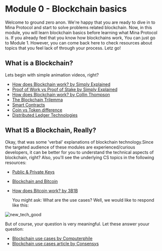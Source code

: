 # Module 0 - Blockchain basics

Welcome to ground zero anon. We're happy that you are ready to dive in to Mina Protocol and start to solve problems related blockchain. Now, in this module, you will learn blockchain basics before learning what Mina Protocol is. If you already feel that you know how blockchains work, 
You can just go to Module 1. However, you can come back here to check resources about topics that you feel lack of through your process. Letz go!

## What is a Blockchain? 

Lets begin with simple animation videos, right? 

- [How does Blockchain work? by Simply Explained](https://www.youtube.com/watch?v=SSo_EIwHSd4&list=PLzvRQMJ9HDiQF_5bEErheiAawrJ-2zQoI&index=17)
- [Proof of Work vs Proof of Stake by Simply Explained](https://www.youtube.com/watch?v=M3EFi_POhps&list=PLzvRQMJ9HDiQF_5bEErheiAawrJ-2zQoI&index=10)
- [How does Blockchain work? by Collin Thompson](https://medium.com/blockchain-review/how-does-the-blockchain-work-for-dummies-explained-simply-9f94d386e093)
- [The Blockchain Trilemma](https://defi-planet.com/2022/02/what-is-the-blockchain-trilemma/)
- [Smart Contracts](https://www.youtube.com/watch?v=ZE2HxTmxfrI&list=PLzvRQMJ9HDiQF_5bEErheiAawrJ-2zQoI&index=17)
- [Coin vs Token difference](https://www.youtube.com/watch?v=aLh8jlYYvZA)
- [Distributed Ledger Technologies](https://medium.com/@barrymartinjr/demystifying-distributed-ledger-dlt-an-in-depth-exploration-of-its-definition-functionality-8a829494bd4d#:~:text=DLT%2C%20also%20known%20as%20a,or%20computers%20in%20a%20network)
## What IS a Blockchain, Really?

Okay, that was some 'verbal' explanations of blockchain technology.Since the targeted audience of these modules are experienced/curious developers, it can be better for you to understand the technical aspects of blockchain, right? Also, you'll see the underlying CS topics in the following resources:

- [Public & Private Keys](https://www.youtube.com/watch?v=_zyKvPvh808)
- [Blockchain and Bitcoin](https://www.youtube.com/watch?v=qcuc3rgwZAE&t=660s)
- [How does Bitcoin work? by 3B1B](https://www.youtube.com/watch?v=bBC-nXj3Ng4)

  You might ask: What are the use cases? Well, we would like to respond like this: 

![new_tech_good](https://github.com/saitunc/core-program-example/assets/109796545/6a34f86b-b80f-443d-8db4-832669ac76fe)

  But of course, your question is very meaningful. Let these answer youur question:

- [Blockchain use cases by Computerphile](https://www.youtube.com/watch?v=qBAOsB6ETrY)
- [Blockchain use cases article by Consensys](https://consensys.io/blockchain-use-cases)
